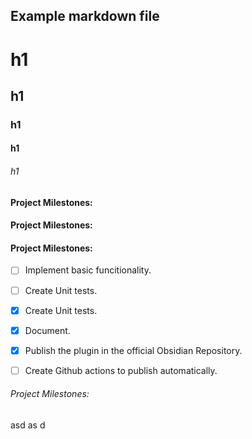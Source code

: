 ## Example markdown file
# h1
## h1
### h1
#### h1
###### h1

#### Project Milestones:
#### Project Milestones:

#### Project Milestones:

- [ ] Implement basic funcitionality.
- [ ] Create Unit tests.
- [x] Create Unit tests.
- [x] Document.
- [x] Publish the plugin in the official Obsidian Repository.
- [ ] Create Github actions to publish automatically.


###### Project Milestones:


asd
as
d